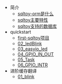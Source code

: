 * 简介
    * [sqltoy-orm是什么](introduction/introduction.md)
    * [sqltoy主要特性](introduction/feature.md)
	* [sqltoy支持的数据库](introduction/esp32_iot_kit.md)
* quickstart
    * [first-sqltoy项目](quickstart/01_blink.md)
    * [02_ledBlink](quickstart/02_ledBlink.md)
    * [03_easyio_led](quickstart/03_easyio_led.md)
    * [04_GPIO_IN_OUT](quickstart/04_GPIO_IN_OUT.md)
    * [05_Task](quickstart/05_Task.md)
    * [06_GPIO_INTR](quickstart/06_GPIO_INTR.md)
* 进阶缓存翻译
    * [01_blink](advance/01_blink.md)